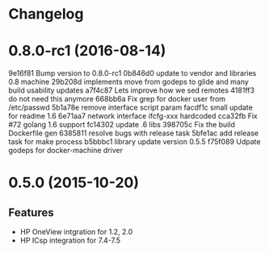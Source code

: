 Changelog
==========

# 0.8.0-rc1 (2016-08-14)
9e16f81 Bump version to 0.8.0-rc1
0b846d0 update to vendor and libraries 0.8 machine
29b208d implements move from godeps to glide and many build usability updates
a7f4c87 Lets improve how we sed remotes
4181ff3 do not need this anymore
668bb6a Fix grep for docker user from /etc/passwd
5b1a78e remove interface script param
facdf1c small update for readme 1.6
6e71aa7 network interface ifcfg-xxx hardcoded
cca32fb Fix #72 golang 1.6 support
fc14302 update .6 libs
398705c Fix the build Dockerfile gen
6385811 resolve bugs with release task
5bfe1ac add release task for make process
b5bbbc1 library update version 0.5.5
f75f089 Udpate godeps for docker-machine driver

# 0.5.0 (2015-10-20)

## Features
- HP OneView intgration for 1.2, 2.0
- HP ICsp integration for 7.4-7.5
